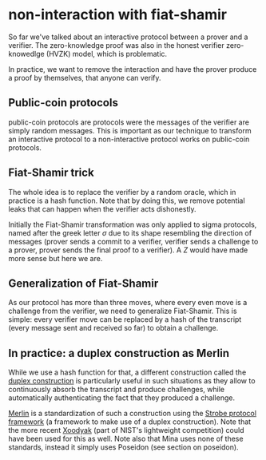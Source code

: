 # non-interaction with fiat-shamir

So far we've talked about an interactive protocol between a prover and a verifier.
The zero-knowledge proof was also in the honest verifier zero-knowedlge (HVZK) model, which is problematic.

In practice, we want to remove the interaction and have the prover produce a proof by themselves, that anyone can verify.

## Public-coin protocols

public-coin protocols are protocols were the messages of the verifier are simply random messages.
This is important as our technique to transform an interactive protocol to a non-interactive protocol works on public-coin protocols.

## Fiat-Shamir trick

The whole idea is to replace the verifier by a random oracle, which in practice is a hash function.
Note that by doing this, we remove potential leaks that can happen when the verifier acts dishonestly.

Initially the Fiat-Shamir transformation was only applied to sigma protocols, named after the greek letter $\sigma$ due to its shape resembling the direction of messages (prover sends a commit to a verifier, verifier sends a challenge to a prover, prover sends the final proof to a verifier). 
A $Z$ would have made more sense but here we are.

## Generalization of Fiat-Shamir

As our protocol has more than three moves, where every even move is a challenge from the verifier, we need to generalize Fiat-Shamir.
This is simple: every verifier move can be replaced by a hash of the transcript (every message sent and received so far) to obtain a challenge.

## In practice: a duplex construction as Merlin

While we use a hash function for that, a different construction called the [duplex construction](https://keccak.team/sponge_duplex.html) is particularly useful in such situations as they allow to continuously absorb the transcript and produce challenges, while automatically authenticating the fact that they produced a challenge.

[Merlin](https://merlin.cool/) is a standardization of such a construction using the [Strobe protocol framework](https://strobe.sourceforge.io/) (a framework to make use of a duplex construction). 
Note that the more recent [Xoodyak](https://keccak.team/xoodyak.html) (part of NIST's lightweight competition) could have been used for this as well. 
Note also that Mina uses none of these standards, instead it simply uses Poseidon (see section on poseidon).
